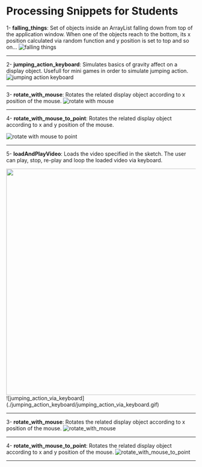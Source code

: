 # Processing Snippets for Students


1- **falling_things**: Set of objects inside an ArrayList falling down from top of the application window. When one of the objects reach to the bottom, its x position calculated via random function and y position is set to top and so on...
![falling things](./falling_things/falling_thingsw.gif)

---
2- **jumping_action_keyboard**: Simulates basics of gravity affect on a display object. Usefull for mini games in order to simulate jumping action.  
![jumping action keyboard](./jumping_action_keyboard/jumping_action_via_keyboard.gif)

---
3- **rotate_with_mouse**: Rotates the related display object according to x position of the mouse.
![rotate with mouse](./rotate_with_mouse/rotate_with_mouse_Pos_X.gif)

---
4- **rotate_with_mouse_to_point**: Rotates the related display object according to x and y position of the mouse.

![rotate with mouse to point](./rotate_with_mouse_to_point/rotate_with_mouse_Pos_X_Y.gif)

---
5- **loadAndPlayVideo**: Loads the video specified in the sketch. The user can play, stop, re-play and loop the loaded video via keyboard.

<img src="./loadAndPlayVideo/loadAndPlayVideo.gif" width="600">
![jumping_action_via_keyboard](./jumping_action_keyboard/jumping_action_via_keyboard.gif)

---
3- **rotate_with_mouse**: Rotates the related display object according to x position of the mouse.
![rotate_with_mouse](./rotate_with_mouse/rotate_with_mouse_Pos_X.gif)

---
4- **rotate_with_mouse_to_point**: Rotates the related display object according to x and y position of the mouse.
![rotate_with_mouse_to_point](./rotate_with_mouse_to_point/rotate_with_mouse_Pos_X_Y.gif)

---
